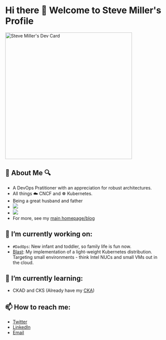 # Hi there 👋 Welcome to Steve Miller's Profile 


<a href="https://app.daily.dev/ssmiller25"><img src="https://api.daily.dev/devcards/be1fc7bbd8634bc4a95a3a77baf5dca1.png?r=9za" width="400" alt="Steve Miller's Dev Card"/></a>

## 🔎 About Me 🔍

- A DevOps Pratitioner with an appreciation for robust architectures.
- All things ☁️ CNCF and ☸️ Kubernetes.
- Being a great husband and father
- <img src="https://img.shields.io/badge/Primary%20Languages-Shell%2C%20Python%2C%20Go-brightgreen.svg"><br/>
- <img src="https://img.shields.io/badge/Primary%20Enviornment-Docker%2C%20Kubernetes%2C%20ClusterAPI%2C%20CrossPlane-brightgreen.svg"><br/>
- For more, see my [main homepage/blog](https://www.r15cookie.com)

## 🔭 I’m currently working on:
- `#DadOps`: New infant and toddler, so family life is fun now.
- [Blast](https://github.com/ssmiller25/blast): My implementation of a light-weight Kubernetes distribution.  Targeting small environments - think Intel NUCs and small VMs out in the cloud. 
## 🌱 I’m currently learning:
- CKAD and CKS (Already have my [CKA](https://www.credly.com/badges/3e8fe644-dfda-45db-973e-1593d3dd2d64/embedded))
## 📫 How to reach me: 
- [Twitter](https://twitter.com/scubbasteve25)
- [LinkedIn](https://www.linkedin.com/in/steve-miller-9936632/)
- [Email](https://www.r15cookie.com/contact/)


<!--
**ssmiller25/ssmiller25** is a ✨ _special_ ✨ repository because its `README.md` (this file) appears on your GitHub profile.

Here are some ideas to get you started:

- 🔭 I’m currently working on ...
- 🌱 I’m currently learning ...
- 👯 I’m looking to collaborate on ...
- 🤔 I’m looking for help with ...
- 💬 Ask me about ...
- 📫 How to reach me: ...
- 😄 Pronouns: ...
- ⚡ Fun fact: ...
-->
